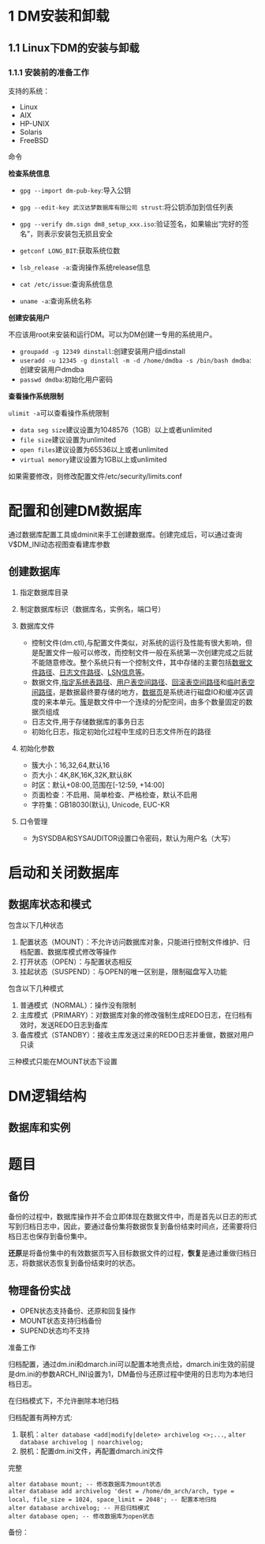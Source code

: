 # 1 DM安装和卸载

## 1.1 Linux下DM的安装与卸载

### 1.1.1 安装前的准备工作

支持的系统：

* Linux
* AIX
* HP-UNIX
* Solaris
* FreeBSD
  
命令

**检查系统信息**

* `gpg --import dm-pub-key`:导入公钥
* `gpg --edit-key 武汉达梦数据库有限公司 strust`:将公钥添加到信任列表
* `gpg --verify dm.sign dm8_setup_xxx.iso`:验证签名，如果输出“完好的签名”，则表示安装包无损且安全

* `getconf LONG_BIT`:获取系统位数
* `lsb_release -a`:查询操作系统release信息
* `cat /etc/issue`:查询系统信息
* `uname -a`:查询系统名称

**创建安装用户**

不应该用root来安装和运行DM。可以为DM创建一专用的系统用户。

* `groupadd -g 12349 dinstall`:创建安装用户组dinstall
* `useradd -u 12345 -g dinstall -m -d /home/dmdba -s /bin/bash dmdba`:创建安装用户dmdba
* `passwd dmdba`:初始化用户密码

**查看操作系统限制**

`ulimit -a`可以查看操作系统限制

* `data seg size`建议设置为1048576（1GB）以上或者unlimited
* `file size`建议设置为unlimited
* `open files`建议设置为65536以上或者unlimited
* `virtual memory`建议设置为1GB以上或unlimited

如果需要修改，则修改配置文件/etc/security/limits.conf

# 配置和创建DM数据库

通过数据库配置工具或dminit来手工创建数据库。创建完成后，可以通过查询V$DM_INI动态视图查看建库参数

## 创建数据库

1. 指定数据库目录
2. 制定数据库标识（数据库名，实例名，端口号）
3. 数据库文件
   * 控制文件(dm.ctl),与配置文件类似，对系统的运行及性能有很大影响，但是配置文件一般可以修改，而控制文件一般在系统第一次创建完成之后就不能随意修改。整个系统只有一个控制文件，其中存储的主要包括<u>数据文件路径</u>、<u>日志文件路径</u>、<u>LSN信息等</u>。
   * 数据文件,<u>指定系统表路径</u>、<u>用户表空间路径</u>、<u>回滚表空间路径</u>和<u>临时表空间路径</u>，是数据最终要存储的地方，<u>数据页</u>是系统进行磁盘IO和缓冲区调度的来本单元。<u>簇</u>是数文件中一个连续的分配空间，由多个数量固定的数据页组成
   * 日志文件,用于存储数据库的事务日志
   * 初始化日志，指定初始化过程中生成的日志文件所在的路径
4. 初始化参数

   * 簇大小：16,32,64,默认16
   * 页大小：4K,8K,16K,32K,默认8K
   * 时区：默认+08:00,范围在[-12:59, +14:00]
   * 页面检查：不启用、简单检查、严格检查，默认不启用
   * 字符集：GB18030(默认), Unicode, EUC-KR
5. 口令管理
   * 为SYSDBA和SYSAUDITOR设置口令密码，默认为用户名（大写）

# 启动和关闭数据库

## 数据库状态和模式

包含以下几种状态

1. 配置状态（MOUNT）：不允许访问数据库对象，只能进行控制文件维护、归档配置、数据库模式修改等操作
2. 打开状态（OPEN）：与配置状态相反
3. 挂起状态（SUSPEND）：与OPEN的唯一区别是，限制磁盘写入功能

包含以下几种模式

1. 普通模式（NORMAL）：操作没有限制
2. 主库模式（PRIMARY）：对数据库对象的修改强制生成REDO日志，在归档有效时，发送REDO日志到备库
3. 备库模式（STANDBY）：接收主库发送过来的REDO日志并重做，数据对用户只读

三种模式只能在MOUNT状态下设置

# DM逻辑结构

## 数据库和实例

# 题目

## 备份

备份的过程中，数据库操作并不会立即体现在数据文件中，而是首先以日志的形式写到归档日志中，因此，要通过备份集将数据恢复到备份结束时间点，还需要将归档日志也保存到备份集中。

**还原**是将备份集中的有效数据页写入目标数据文件的过程，**恢复**是通过重做归档日志，将数据状态恢复到备份结束时的状态。

## 物理备份实战

* OPEN状态支持备份、还原和回复操作
* MOUNT状态支持归档备份
* SUPEND状态均不支持

准备工作

归档配置，通过dm.ini和dmarch.ini可以配置本地贵点给，dmarch.ini生效的前提是dm.ini的参数ARCH_INI设置为1，DM备份与还原过程中使用的日志均为本地归档日志。

在归档模式下，不允许删除本地归档

归档配置有两种方式:

1. 联机：`alter database <add|modify|delete> archivelog <>;...`, `alter database archivelog | noarchivelog;`
2. 脱机：配置dm.ini文件，再配置dmarch.ini文件

完整

```
alter database mount; -- 修改数据库为mount状态
alter database add archivelog 'dest = /home/dm_arch/arch, type = local, file_size = 1024, space_limit = 2048'; -- 配置本地归档
alter database archivelog; -- 开启归档模式
alter database open; -- 修改数据库为open状态
```

备份：